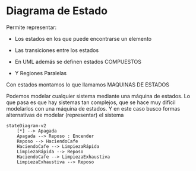# Diagrama de Estado

Permite representar:
- Los estados en los que puede encontrarse un elemento
- Las transiciones entre los estados

- En UML además se definen estados COMPUESTOS
- Y Regiones Paralelas


Con estados montamos lo que llamamos MAQUINAS DE ESTADOS

Podemos modelar cualquier sistema mediante una máquina de estados. Lo que pasa es que hay sistemas tan complejos, que se hace muy difícil modelarlos con una máquina de estados.
Y en este caso busco formas alternativas de modelar (representar) el sistema


```mermaid
stateDiagram-v2
    [*] --> Apagada
    Apagada --> Reposo : Encender
    Reposo --> HaciendoCafe
    HaciendoCafe --> LimpiezaRápida
    LimpiezaRápida --> Reposo
    HaciendoCafe --> LimpiezaExhaustiva
    LimpiezaExhaustiva --> Reposo
```
